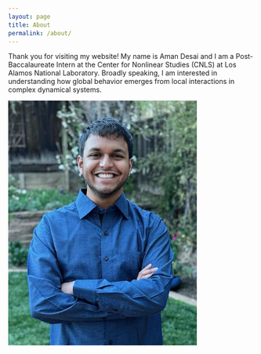 ```yaml
---
layout: page
title: About
permalink: /about/
---
```


Thank you for visiting my website! My name is Aman Desai and I am a Post-Baccalaureate Intern at the Center for Nonlinear Studies (CNLS) at Los Alamos National Laboratory. Broadly speaking, I am interested in understanding how global behavior emerges from local interactions in complex dynamical systems.

![]( /images/Aman.jpg)
